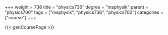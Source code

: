 +++
weight = 736
title = "physics736"
degree = "msphysik"
parent = "physics700"
tags = ["msphysik", "physics736", "physics700"]
categories = ["course"]
+++

{{< genCoursePage >}}
